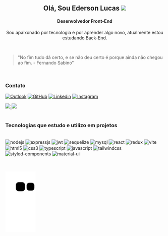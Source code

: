   <div> 
  <h2 align="center">Olá, Sou Ederson Lucas
<img height="30" src="https://media.tenor.com/NCRHhqkXrJYAAAAj/programmers-go-internet.gif">
</h2>
<h4 align="center">Desenvolvedor Front-End</h4>

<p align="center">Sou apaixonado por tecnologia e por aprender algo novo, atualmente estou estudando Back-End.</p>

<br/>

> "No fim tudo dá certo, e se não deu certo é porque ainda não chegou ao fim. - Fernando Sabino"

<br/>

### Contato
[![Outlook](https://img.shields.io/badge/Microsoft_Outlook-0078D4?style=for-the-badge&logo=microsoft-outlook&logoColor=white)](mailto:edersonlucas@outlook.com.br)
[![GitHub](	https://img.shields.io/badge/GitHub-100000?style=for-the-badge&logo=github&logoColor=white)](https://github.com/edersonlucas)
[![Linkedin](https://img.shields.io/badge/LinkedIn-0077B5?style=for-the-badge&logo=linkedin&logoColor=white)](https://www.linkedin.com/in/edersonlucas)
[![Instagram](https://img.shields.io/badge/Instagram-%23E4405F.svg?style=for-the-badge&logo=Instagram&logoColor=white)](https://www.instagram.com/oedersonlucas/)

 <a href="https://github.com/edersonlucas">
  <img height="180em" src="https://github-readme-stats.vercel.app/api?username=edersonlucas&show_icons=true&theme=tokyonight&include_all_commits=true&count_private=true"/>
  <img height="180em" src="https://github-readme-stats.vercel.app/api/top-langs/?username=edersonlucas&layout=compact&langs_count=7&theme=tokyonight"/><br/>
  <a/>



  <br/>

### Tecnologias que estudo e utilizo em projetos

<div style="display: inline_block"><br/>
    <img align="center" alt="nodejs" src="https://img.shields.io/badge/node.js-6DA55F?style=for-the-badge&logo=node.js&logoColor=white">
    <img align="center" alt="expressjs" src="https://img.shields.io/badge/express.js-%23404d59.svg?style=for-the-badge&logo=express&logoColor=%2361DAFB">
  <img align="center" alt="jwt" src="https://img.shields.io/badge/JWT-black?style=for-the-badge&logo=JSON%20web%20tokens">
  <img align="center" alt="sequelize" src="https://img.shields.io/badge/Sequelize-52B0E7?style=for-the-badge&logo=Sequelize&logoColor=white">
  <img align="center" alt="mysql" src="https://img.shields.io/badge/mysql-%2300f.svg?style=for-the-badge&logo=mysql&logoColor=white">
  <img align="center" alt="react" src="https://img.shields.io/badge/React-20232A?style=for-the-badge&logo=react&logoColor=61DAFB">
  <img align="center" alt="redux" src="https://img.shields.io/badge/redux-%23593d88.svg?style=for-the-badge&logo=redux&logoColor=white">
  <img align="center" alt="vite" src="https://img.shields.io/badge/vite-%23646CFF.svg?style=for-the-badge&logo=vite&logoColor=white">
  <img align="center" alt="html5" src="https://img.shields.io/badge/HTML5-E34F26?style=for-the-badge&logo=html5&logoColor=white">
  <img align="center" alt="css3" src="https://img.shields.io/badge/CSS3-1572B6?style=for-the-badge&logo=css3&logoColor=white">
  <img align="center" alt="typescript" src="https://img.shields.io/badge/TypeScript-007ACC?style=for-the-badge&logo=typescript&logoColor=white">
  <img align="center" alt="javascript" src="https://img.shields.io/badge/JavaScript-F7DF1E?style=for-the-badge&logo=javascript&logoColor=black">
   <img align="center" alt="tailwindcss" src="https://img.shields.io/badge/tailwindcss-%2338B2AC.svg?style=for-the-badge&logo=tailwind-css&logoColor=white">
   <img align="center" alt="styled-components" src="https://img.shields.io/badge/styled--components-DB7093?style=for-the-badge&logo=styled-components&logoColor=white">
   <img align="center" alt="material-ui" src="https://img.shields.io/badge/MUI-%230081CB.svg?style=for-the-badge&logo=mui&logoColor=white">
 </div><br/>
<br/>
    
  
 
  ![Snake animation](https://github.com/edersonlucas/edersonlucas/blob/output/github-contribution-grid-snake.svg)
 
</div>




